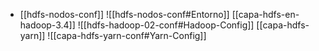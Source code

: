 - [[hdfs-nodos-conf]]
	 ![[hdfs-nodos-conf#Entorno]]
[[capa-hdfs-en-hadoop-3.4]]
	![[hdfs-hadoop-02-conf#Hadoop-Config]]
[[capa-hdfs-yarn]]
	![[capa-hdfs-yarn-conf#Yarn-Config]]
